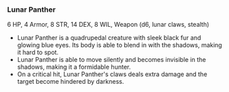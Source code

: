 ### Lunar Panther

6 HP, 4 Armor, 8 STR, 14 DEX, 8 WIL, Weapon (d6, lunar claws, stealth)

- Lunar Panther is a quadrupedal creature with sleek black fur and glowing blue eyes. Its body is able to blend in with the shadows, making it hard to spot.
- Lunar Panther is able to move silently and becomes invisible in the shadows, making it a formidable hunter.
- On a critical hit, Lunar Panther's claws deals extra damage and the target become hindered by darkness.

